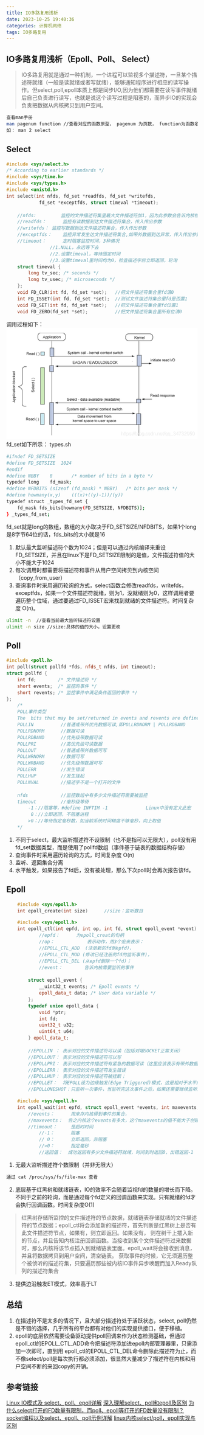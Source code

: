 ```yaml
---
title: IO多路复用浅析
date: 2023-10-25 19:40:36
categories: 计算机网络
tags: IO多路复用
---
```


## IO多路复用浅析（Epoll、Poll、 Select）

>IO多路复用就是通过一种机制，一个进程可以监视多个描述符，一旦某个描述符就绪（一般是读就绪或者写就绪），能够通知程序进行相应的读写操作。但select,poll,epoll本质上都是同步I/O,因为他们都需要在读写事件就绪后自己负责进行读写，也就是说这个读写过程是阻塞的，而异步IO的实现会负责把数据从内核拷贝到用户空间。

```bash
查看man手册
man pagenum function //查看对应的函数原型， pagenum 为页数， function为函数名
如： man 2 select
```

## Select
```cpp
#include <sys/select.h>
/* According to earlier standards */
#include <sys/time.h>
#include <sys/types.h>
#include <unistd.h>
int select(int nfds, fd_set *readfds, fd_set *writefds,
			fd_set *exceptfds, struct timeval *timeout);

	//nfds: 		监控的文件描述符集里最大文件描述符加1，因为此参数会告诉内核检测前多少个文件描述符的状态
	//readfds：	    监控有读数据到达文件描述符集合，传入传出参数
	//writefds：	监控写数据到达文件描述符集合，传入传出参数
	//exceptfds：	监控异常发生达文件描述符集合,如带外数据到达异常，传入传出参数
	//timeout：	    定时阻塞监控时间，3种情况
				//1.NULL，永远等下去
				//2.设置timeval，等待固定时间
				//3.设置timeval里时间均为0，检查描述字后立即返回，轮询
	struct timeval {
		long tv_sec; /* seconds */
		long tv_usec; /* microseconds */
	};
	void FD_CLR(int fd, fd_set *set); 	//把文件描述符集合里fd清0
	int FD_ISSET(int fd, fd_set *set); 	//测试文件描述符集合里fd是否置1
	void FD_SET(int fd, fd_set *set); 	//把文件描述符集合里fd位置1
	void FD_ZERO(fd_set *set); 			//把文件描述符集合里所有位清0

```
调用过程如下：
![在这里插入图片描述](../image/net/io1.png)
fd_set如下所示：
types.sh

```bash
#ifndef FD_SETSIZE
#define FD_SETSIZE  1024
#endif
#define NBBY    8       /* number of bits in a byte */
typedef long    fd_mask;
#define NFDBITS (sizeof (fd_mask) * NBBY)   /* bits per mask */
#define howmany(x,y)    (((x)+((y)-1))/(y))
typedef struct _types_fd_set {
    fd_mask fds_bits[howmany(FD_SETSIZE, NFDBITS)];
} _types_fd_set;
```
fd_set就是long的数组，数组的大小取决于FD_SETSIZE/NFDBITS，如果1个long是8字节64位的话，fds_bits的大小就是16

1. 默认最大监听描述符个数为1024；但是可以通过内核编译来重设FD_SETSIZE，并且在linux下是FD_SETSIZE限制的是值，文件描述符值的大小不能大于1024
2. 每次调用时都需要将描述符和事件从用户空间拷贝到内核空间（copy_from_user）
3. 查询事件时采用遍历轮询的方式，select函数会修改readfds，writefds，exceptfds，如果一个文件描述符就绪，则为1，没就绪则为0，这样调用者要遍历整个位域，通过要通过FD_ISSET宏来找到就绪的文件描述符。时间复杂度 O(n)。

```bash
ulimit -n  //查看当前最大监听描述符设置
ulimit -n size //size:具体的值的大小，设置更改
```

## Poll
```cpp
#include <poll.h>
int poll(struct pollfd *fds, nfds_t nfds, int timeout);
struct pollfd {
	int fd;        /* 文件描述符 */
	short events;  /* 监控的事件 */
	short revents; /* 监控事件中满足条件返回的事件 */
};
	/*
	POLL事件类型
    The  bits that may be set/returned in events and revents are defined in <poll.h>:
	POLLIN			//普通或带外优先数据可读,即POLLRDNORM | POLLRDBAND
	POLLRDNORM		//数据可读
	POLLRDBAND		//优先级带数据可读
	POLLPRI 		//高优先级可读数据
	POLLOUT		    //普通或带外数据可写
	POLLWRNORM		//数据可写
	POLLWRBAND		//优先级带数据可写
	POLLERR 		//发生错误
	POLLHUP 		//发生挂起
	POLLNVAL 		//描述字不是一个打开的文件

	nfds 			//监控数组中有多少文件描述符需要被监控
	timeout 		//毫秒级等待
		-1：//阻塞等，#define INFTIM -1 				Linux中没有定义此宏
		 0：//立即返回，不阻塞进程
		>0：//等待指定毫秒数，如当前系统时间精度不够毫秒，向上取值
	*/
```

1. 不同于select，最大监听描述符不设限制（也不是指可以无限大），poll没有用fd_set数据类型，而是使用了pollfd数组（事件基于链表的数据结构存储）
2. 查询事件时采用遍历轮询的方式，时间复杂度 O(n)
3. 监听、返回集合分离
4. 水平触发，如果报告了fd后，没有被处理，那么下次poll时会再次报告该fd。
## Epoll
```cpp
	#include <sys/epoll.h>
	int epoll_create(int size)		//size：监听数目
```
```cpp
	#include <sys/epoll.h>
	int epoll_ctl(int epfd, int op, int fd, struct epoll_event *event)
		    //epfd：	     为epoll_creat的句柄
		    //op：		     表示动作，用3个宏来表示：
			//EPOLL_CTL_ADD  (注册新的fd到epfd)，
			//EPOLL_CTL_MOD (修改已经注册的fd的监听事件)，
			//EPOLL_CTL_DEL (从epfd删除一个fd)；
		    //event：        告诉内核需要监听的事件

		struct epoll_event {
			__uint32_t events; /* Epoll events */
			epoll_data_t data; /* User data variable */
		};
		typedef union epoll_data {
			void *ptr;
			int fd;
			uint32_t u32;
			uint64_t u64;
		} epoll_data_t;

		//EPOLLIN ：	表示对应的文件描述符可以读（包括对端SOCKET正常关闭）
		//EPOLLOUT：	表示对应的文件描述符可以写
		//EPOLLPRI：	表示对应的文件描述符有紧急的数据可读（这里应该表示有带外数据到来）
		//EPOLLERR：	表示对应的文件描述符发生错误
		//EPOLLHUP：	表示对应的文件描述符被挂断；
		//EPOLLET： 	将EPOLL设为边缘触发(Edge Triggered)模式，这是相对于水平触发(Level Triggered)而言的
	    //EPOLLONESHOT：只监听一次事件，当监听完这次事件之后，如果还需要继续监听这个socket的话，需要再次把这个socket加入到EPOLL队列里
```
```cpp
	#include <sys/epoll.h>
	int epoll_wait(int epfd, struct epoll_event *events, int maxevents, int timeout)
		//events：	   用来存内核得到事件的集合，
		//maxevents：  告之内核这个events有多大，这个maxevents的值不能大于创建epoll_create()时的size，
		//timeout：	   是超时时间
			//-1：	   阻塞
			// 0：	   立即返回，非阻塞
			//>0：	   指定毫秒                                                
			//返回值：	成功返回有多少文件描述符就绪，时间到时返回0，出错返回-1
```
1. 无最大监听描述符个数限制（并非无限大）
```bash
通过 cat /proc/sys/fs/file-max 查看
```
2. 底层基于红黑树和就绪链表，IO的效率不会随着监视fd的数量的增长而下降。不同于之前的轮询，而是通过每个fd定义的回调函数来实现。只有就绪的fd才会执行回调函数。时间复杂度O(1)
> 红黑树存储所监控的文件描述符的节点数据，就绪链表存储就绪的文件描述符的节点数据；epoll_ctl将会添加新的描述符，首先判断是红黑树上是否有此文件描述符节点，如果有，则立即返回。如果没有， 则在树干上插入新的节点，并且告知内核注册回调函数。当接收到某个文件描述符过来数据时，那么内核将该节点插入到就绪链表里面。epoll_wait将会接收到消息，并且将数据拷贝到用户空间，清空链表。
> 获取事件的时候，它无须遍历整个被侦听的描述符集，只要遍历那些被内核IO事件异步唤醒而加入Ready队列的描述符集合
3. 提供边沿触发ET模式，效率高于LT
## 总结
1. 在描述符不是太多的情况下，且大部分描述符处于活跃状态，select, poll仍然是不错的选择，几乎所有的平台都有对他们的实现提供接口，便于移植。
2. epoll的底层依然需要设备驱动提供poll回调来作为状态检测基础，但通过 epoll_ctl的EPOLL_CTL_ADD命令把描述符添加进epoll内部管理器里，只需添加一次即可，直到用 epoll_ctl的EPOLL_CTL_DEL命令删除此描述符为止，而不像select/poll是每次执行都必须添加，很显然大量减少了描述符在内核和用户空间不断的来回copy的开销。
## 参考链接
[Linux IO模式及 select、poll、epoll详解](https://segmentfault.com/a/1190000003063859)
[深入理解select、poll和epoll及区别](https://blog.csdn.net/wteruiycbqqvwt/article/details/90299610?utm_medium=distribute.pc_relevant.none-task-blog-BlogCommendFromMachineLearnPai2-2.channel_param&depth_1-utm_source=distribute.pc_relevant.none-task-blog-BlogCommendFromMachineLearnPai2-2.channel_param)
[为什么select打开的FD数量有限制，而poll、epoll等打开的FD数量没有限制？](https://www.zhihu.com/question/37219281/answer/74003967)
[socket编程以及select、epoll、poll示例详解](https://blog.csdn.net/jyy305/article/details/73012706?utm_medium=distribute.pc_relevant.none-task-blog-BlogCommendFromMachineLearnPai2-1.nonecase&depth_1-utm_source=distribute.pc_relevant.none-task-blog-BlogCommendFromMachineLearnPai2-1.nonecase)
[linux内核select/poll，epoll实现与区别](https://www.jb51.net/article/97777.htm)

